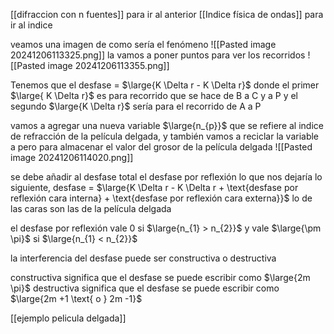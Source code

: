 [[difraccion con n fuentes]] para ir al anterior 
[[Indice física de ondas]] para ir al indice

veamos una imagen de como sería el fenómeno
![[Pasted image 20241206113325.png]]
la vamos a poner puntos para ver los recorridos 
![[Pasted image 20241206113355.png]]

Tenemos que el desfase = $\large{K \Delta r - K \Delta r}$ donde el primer $\large{ K \Delta r}$ es para recorrido que se hace de B a C y a P y el segundo $\large{K \Delta r}$ sería para el recorrido de A a P

vamos a agregar una nueva variable $\large{n_{p}}$ que se refiere al indice de refracción de la película delgada, y también vamos a reciclar la variable a pero para almacenar el valor del grosor de la película delgada 
![[Pasted image 20241206114020.png]]

se debe añadir al desfase total el desfase por reflexión lo que nos dejaría lo siguiente, desfase = $\large{K \Delta r - K \Delta r + \text{desfase por reflexión cara interna} + \text{desfase por reflexión cara externa}}$ lo de las caras son las de la película 
delgada 

el desfase por reflexión vale 0 si $\large{n_{1} > n_{2}}$ y vale $\large{\pm \pi}$ si  $\large{n_{1} < n_{2}}$ 

la interferencia del desfase puede ser constructiva o destructiva 

constructiva significa que el desfase se puede escribir como $\large{2m \pi}$
destructiva significa que el desfase se puede escribir como $\large{2m +1 \text{ o } 2m -1}$

[[ejemplo pelicula delgada]]